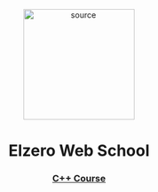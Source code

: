 <div align="center">
<img src="https://elzero.org/wp-content/themes/elzero/imgs/logo.png" alt='source' width="200"/>

# Elzero Web School

### [C++ Course](https://www.youtube.com/playlist?list=PLDoPjvoNmBAwy-rS6WKudwVeb_x63EzgS)

</div>

